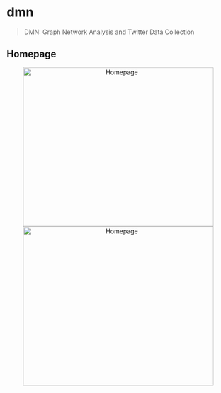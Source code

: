 # dmn

> DMN: Graph Network Analysis and Twitter Data Collection

## Homepage
<p align="center"><img src="" alt="Homepage" width="430" height="360" align="middle"> <img src="" alt="Homepage" width="430" height="360" align="middle"></p>